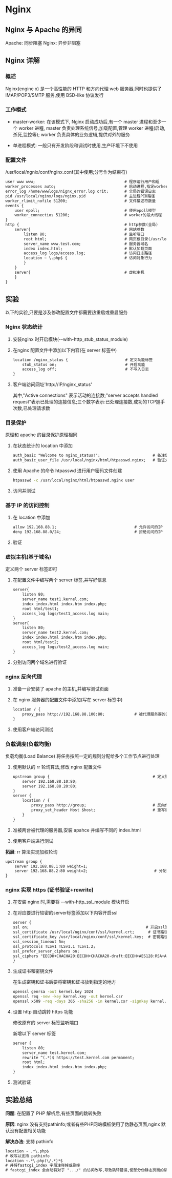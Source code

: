 # Nginx

## Nginx 与 Apache 的异同

Apache: 同步阻塞
Nginx: 异步非阻塞

## Nginx 详解

### 概述

Nginx(engine x) 是一个高性能的 HTTP 和方向代理 web 服务器,同时也提供了 IMAP/POP3/SMTP 服务,使用 BSD-like 协议发行

### 工作模式

* master-worker:
  在该模式下, Nginx 启动成功后,有一个 master 进程和至少一个 worker 进程, master 负责处理系统信号,加载配置,管理 worker 进程(启动,杀死,监控等); worker 负责具体的业务逻辑,提供对外的服务

* 单进程模式: 一般只有开发阶段和调试时使用,生产环境下不使用

### 配置文件

/usr/local/ngnix/conf/nginx.conf(其中使用;分号作为结束符)

```txt
user www www;                                       # 程序运行用户和组
worker_processes auto;                              # 启动进程,指定worker数量,根据cpu核心数指定
error_log /home/wwwlogs/nignx_error.log crit;       # 全局的错误日志
pid /usr/local/nginx/logs/nginx.pid                 # 主进程PID路径
worker_rlimit_nofile 51200;                         # 文件描述符数量
events {
    user epoll;                                     # 使用epoll模型
    worker_connectios 51200;                        # worker的最大线程
}
http {                                              # http参数(全局)
    server{                                         # 网站参数
        listen 80;                                  # 监听端口
        root html;                                  # 网页根目录(/usr/local/nginx/html)
        server_name www.test.com;                   # 服务器域名
        index index.html;                           # 默认加载页面
        access_log logs/access.log;                 # 访问日志路径
        location ~ \.php$ {                         # 访问对象行为
        }
    }
    server{                                         # 虚拟主机
    }
}
```

## 实验

以下的实验,只要是涉及修改配置文件都需要热重启或重启服务

### Nginx 状态统计

1. 安装nginx 时开启模块(--with-http_stub_status_module)
2. 在nginx 配置文件中添加以下内容(在 server 标签中)

   ```txt
   location /nginx_status {                         # 定义功能标签
       stub_status on;                              # 开启功能
       access_log off;                              # 不写入日志
   }
   ```

3. 客户端访问网址'http://IP/nginx_status'

   其中,"Active connections" 表示活动的连接数;"server accepts handled request"表示已处理的连接信息;三个数字表示:已处理连接数,成功的TCP握手次数,已处理请求数

### 目录保护

原理和 apache 的目录保护原理相同

1. 在状态统计的 location 中添加

   ```txt
   auth_basic "Welcome to nginx_status!";                       # 备注信息
   auth_basic_user_file /usr/local/nginx/html/htpasswd.nginx;   # 验证文件路径
   ```

2. 使用 Apache 的命令 htpasswd 进行用户密码文件创建

   ```bash
   htpasswd -c /usr/local/nginx/html/htpasswd.nginx user
   ```

3. 访问并测试

### 基于 IP 的访问控制

1. 在 location 中添加

   ```txt
   allow 192.168.88.1;                                  # 允许访问的IP
   deny 192.168.88.0/24;                                # 拒绝访问的IP
   ```

2. 验证

### 虚拟主机(基于域名)

定义两个 server 标签即可

1. 在配置文件中编写两个 server 标签,并写好信息

   ```txt
   server{
       listen 80;
       server_name test1.kernel.com;
       index index.html index.htm index.php;
       root html/test1;
       access_log logs/test1_access.log main;
   }
   server{
       listen 80;
       server_name test2.kernel.com;
       index index.html index.htm index.php;
       root html/test2;
       access_log logs/test2_access.log main;
   }
   ```

2. 分别访问两个域名进行验证

### nginx 反向代理

1. 准备一台安装了 apache 的主机,并编写测试页面
2. 在 nginx 服务器的配置文件中添加(写在 server 标签中)

   ```txt
   location / {
       proxy_pass http://192.168.88.100:80;             # 被代理服务器的IP
   }
   ```

3. 使用客户端访问测试

### 负载调度(负载均衡)

负载均衡(Load Balance) 将任务按照一定的规则分配给多个工作节点进行处理

1. 使用默认的 rr 轮询算法,修改 nginx 配置文件

   ```txt
   upstream group {                                             # 定义服务器组
       server 192.168.88.10:80;
       server 192.168.88.20:80;
   }
   server {
       location / {
           proxy_pass http://group;                             # 反向代理地址
           proxy_set_header Host $host;                         # 重写请求头部
       }
   }
   ```

2. 准被两台被代理的服务器,安装 apahce 并编写不同的 index.html
3. 使用客户端进行测试

**拓展**: rr 算法实现加权轮询

```txt
upstream group {
    server 192.168.88.1:80 weight=1;
    server 192.168.88.2:80 weight=2;                             # 分配权重
}
```

### nginx 实现 https (证书验证+rewrite)

1. 在安装 nginx 时,需要将 --with-http_ssl_module 模块开启
2. 在对应要进行较密的server标签添加以下内容开启ssl

   ```txt
   server {
   ssl on;                                                   # 开启ssl验证
   ssl_certificate /usr/local/nginx/conf/ssl/kernel.crt;      # 证书路径
   ssl_certificate_key /usr/local/nginx/conf/ssl/kernel.key;  # 密钥路径
   ssl_session_timeout 5m;
   ssl_protocols TLSv1 TLSv1.1 TLSv1.2;
   ssl_prefer_server_ciphers on;
   ssl_ciphers "EECDH+CHACHA20:EECDH+CHACHA20-draft:EECDH+AES128:RSA+AES128:EECDH+AES256:RSA+AES256:EECDH+3DES:RSA+3DES:!MD5";
   }
   ```

3. 生成证书和密钥文件

   在生成密钥和证书后要将密钥和证书放到指定的地方

   ```bash
   openssl genrsa -out kernel.key 1024
   openssl req -new -key kernel.key -out kernel.csr
   openssl x509 -req -days 365 -sha256 -in kernel.csr -signkey kernel.key -out kernel.crt
   ```

4. 设置 http 自动跳转 https 功能

   修改原有的 server 标签监听端口

   新增以下 server 标签

   ```txt
   server {
       listen 80;
       server_name test.kernel.com;
       rewrite ^(.*)$ https://test.kernel.com permanent;
       root html;
       index index.html index.htm index.php;
   }

5. 测试验证

## 实验总结

**问题**: 在配置了 PHP 解析后,有些页面的跳转失败

**原因**: nginx 没有支持pathinfo;或者有些PHP网站模板使用了伪静态页面,nginx 默认没有配置相关功能

**解决办法**: 支持 pathinfo

```txt
location ~ .*\.php$ 
# 改写以支持 pathinfo
location ~.*\.php(\/.*)*$
# 并将fastcgi_index 字段注释掉或删掉
# fastcgi_index 会自动将对于 ".../" 的访问改写,导致跳转错误,使部分伪静态页面的跳转错误
```
